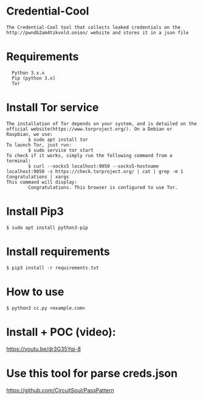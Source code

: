 # Credential-Cool
    The Credential-Cool tool that collects leaked credentials on the http://pwndb2am4tzkvold.onion/ website and stores it in a json file

# Requirements
      Python 3.x.x
      Pip (python 3.x)
      Tor 
   
# Install Tor service
    The installation of Tor depends on your system, and is detailed on the official website(https://www.torproject.org/). On a Debian or Raspbian, we use:
            $ sudo apt install tor
    To launch Tor, just run:
            $ sudo service tor start
    To check if it works, simply run the following command from a terminal:
            $ curl --socks5 localhost:9050 --socks5-hostname localhost:9050 -s https://check.torproject.org/ | cat | grep -m 1 Congratulations | xargs
    This command will display:
            Congratulations. This browser is configured to use Tor.

# Install Pip3
    $ sudo apt install python3-pip

# Install requirements
    $ pip3 install -r requirements.txt

# How to use
    $ python3 cc.py <example.com>


# Install + POC (video):
https://youtu.be/dr3G35Yqj-8

# Use this tool for parse creds.json
https://github.com/CircuitSoul/PassPattern
